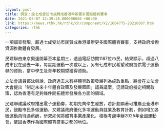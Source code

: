 ```yaml
---
layout: post
title: 調查：逾七成受訪市民贊成香港舉辦更多國際體育賽事
date: 2021-08-07 12:39:28.000000000 +08:00
link: https://news.rthk.hk/rthk/ch/component/k2/1604775-20210807.htm
categories: rthk
---
```


一項調查發現，超過七成受訪市民贊成香港舉辦更多國際體育賽事，支持政府增撥資源推動體育發展。

民建聯由東京奧運開幕至本星期三，透過電話訪問1187位市民，結果顯示，超過八成市民在過去一年，每星期運動一次或以上，另有七成市民希望政府提供電子運動劵的資助，當中學生及青年較期望獲得資助。

立法會議員鄭泳舜說，政府過去未有將體育政策發展列為施政重點，將會在立法會大會提出「制定未來十年體育政策及發展藍圖」議員議案，促請政府擬定相關政策，認為香港有足夠條件開拓體育發展各方面的領域。

民建聯建議政府推出電子運動劵，初期先向學生發放，若計劃顯著可推廣至全港市民，鼓勵市民多做運動，又建議政府優化多項運動員就業及教育計劃，例如增加各級運動員待遇薪酬，研究如何將體育事業產業化，積極考慮申辦2025年全國運動會，鞏固香港作為國際體育盛事之都的地位。
